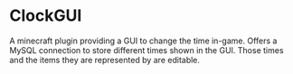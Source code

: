 # ClockGUI

A minecraft plugin providing a GUI to change the time in-game. Offers a MySQL connection to store different times shown in the GUI. Those times and the items they are represented by are editable.
